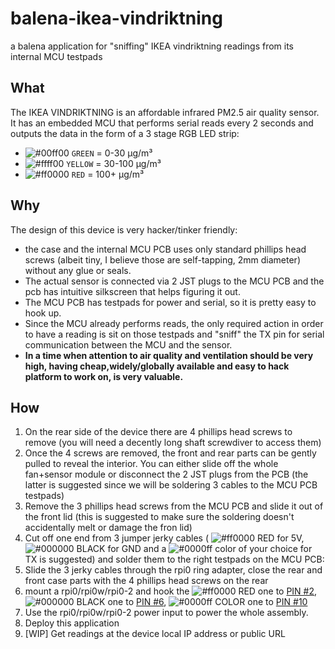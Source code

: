 # balena-ikea-vindriktning
a balena application for "sniffing" IKEA vindriktning readings from its internal MCU testpads

## What
The IKEA VINDRIKTNING is an affordable infrared PM2.5 air quality sensor. It has an embedded MCU that performs serial reads every 2 seconds and outputs the data in the form of a 3 stage RGB LED strip:

* ![#00ff00](https://via.placeholder.com/15/00ff00/000000?text=+) `GREEN` = 0-30 μg/m³
* ![#ffff00](https://via.placeholder.com/15/ffff00/000000?text=+) `YELLOW` = 30-100 μg/m³
* ![#ff0000](https://via.placeholder.com/15/ff0000/000000?text=+) `RED` = 100+ μg/m³

## Why
The design of this device is very hacker/tinker friendly: 

* the case and the internal MCU PCB uses only standard phillips head screws (albeit tiny, I believe those are self-tapping, 2mm diameter) without any glue or seals.
* The actual sensor is connected via 2 JST plugs to the MCU PCB and the pcb has intuitive silkscreen that helps figuring it out. 
* The MCU PCB has testpads for power and serial, so it is pretty easy to hook up. 
* Since the MCU already performs reads, the only required action in order to have a reading is sit on those testpads and "sniff" the TX pin for serial communication between the MCU and the sensor.
* __In a time when attention to air quality and ventilation should be very high, having cheap,widely/globally available and easy to hack platform to work on, is very valuable.__

## How

1. On the rear side of the device there are 4 phillips head screws to remove (you will need a decently long shaft screwdiver to access them)
2. Once the 4 screws are removed, the front and rear parts can be gently pulled to reveal the interior. You can either slide off the whole fan+sensor module or disconnect the 2 JST plugs from the PCB (the latter is suggested since we will be soldering 3 cables to the MCU PCB testpads)
3. Remove the 3 phillips head screws from the MCU PCB and slide it out of the front lid (this is suggested to make sure the soldering doesn't accidentally melt or damage the fron lid)
4. Cut off one end from 3 jumper jerky cables ( ![#ff0000](https://via.placeholder.com/15/ff0000/000000?text=+) RED for 5V, ![#000000](https://via.placeholder.com/15/000000/000000?text=+) BLACK for GND and a ![#0000ff](https://via.placeholder.com/15/0000ff/000000?text=+) color of your choice for TX is suggested) and solder them to the right testpads on the MCU PCB:
5. Slide the 3 jerky cables through the rpi0 ring adapter, close the rear and front case parts with the 4 phillips head screws on the rear
6. mount a rpi0/rpi0w/rpi0-2 and hook the ![#ff0000](https://via.placeholder.com/15/ff0000/000000?text=+) RED one to [PIN #2](https://pinout.xyz/pinout/5v_power), ![#000000](https://via.placeholder.com/15/000000/000000?text=+) BLACK one to [PIN #6](https://pinout.xyz/pinout/ground), ![#0000ff](https://via.placeholder.com/15/0000ff/000000?text=+) COLOR one to [PIN #10](https://pinout.xyz/pinout/pin10_gpio15)
7. Use the rpi0/rpi0w/rpi0-2 power input to power the whole assembly.
8. Deploy this application
9. [WIP] Get readings at the device local IP address or public URL